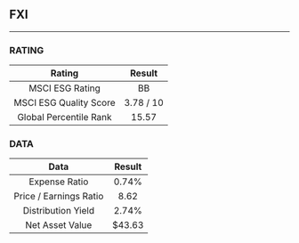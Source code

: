 ## FXI
----
### RATING

|Rating|Result|
|:----:|:---:|
|MSCI ESG Rating|BB|
|MSCI ESG Quality Score|3.78 / 10|
|Global Percentile Rank|15.57|

### DATA

|Data|Result|
|:----:|:---:|
|Expense Ratio|0.74%|
|Price / Earnings Ratio|8.62|
|Distribution Yield|2.74%|
|Net Asset Value|$43.63|

